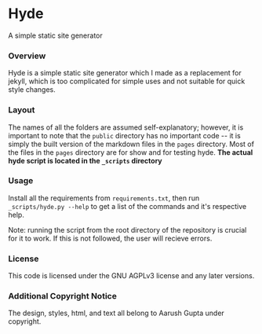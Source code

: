 # Hyde
A simple static site generator

### Overview
Hyde is a simple static site generator which I made as a replacement for jekyll, which is too complicated for simple uses and not suitable for quick style changes.

### Layout
The names of all the folders are assumed self-explanatory; however, it is important to note that the `public` directory has no important code -- it is simply the built version of the markdown files in the `pages` directory. Most of the files in the `pages` directory are for show and for testing hyde. **The actual hyde script is located in the `_scripts` directory**

### Usage
Install all the requirements from `requirements.txt`, then run `_scripts/hyde.py --help` to get a list of the commands and it's respective help.

Note: running the script from the root directory of the repository is crucial for it to work. If this is not followed, the user will recieve errors.

### License
This code is licensed under the GNU AGPLv3 license and any later versions.

### Additional Copyright Notice
The design, styles, html, and text all belong to Aarush Gupta under copyright.

